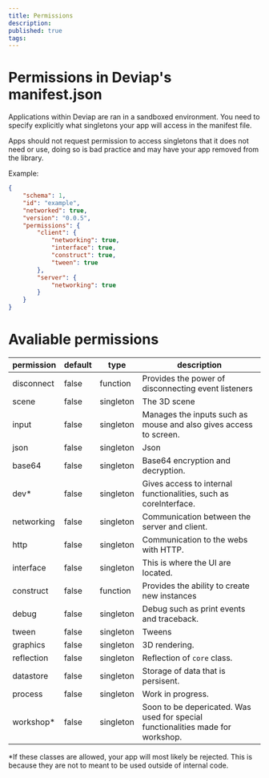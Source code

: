 ```yaml
---
title: Permissions
description: 
published: true
tags: 
---
```


# Permissions in Deviap's manifest.json

Applications within Deviap are ran in a sandboxed environment. You need to specify explicitly what singletons your app will access in the manifest file. 

Apps should not request permission to access singletons that it does not need or use, doing so is bad practice and may have your app removed from the library.

Example:
```json
{
    "schema": 1,
    "id": "example",
    "networked": true,
    "version": "0.0.5",
    "permissions": {
        "client": {
            "networking": true,
            "interface": true,
            "construct": true,
            "tween": true
        },
        "server": {
            "networking": true
        }
    }
}
```

# Avaliable permissions
| permission | default | type | description |
| --- | --- | --- | --- | 
| disconnect | false | function | Provides the power of disconnecting event listeners |
| scene | false | singleton | The 3D scene |
| input | false | singleton | Manages the inputs such as mouse and also gives access to screen. |
| json | false | singleton | Json |
| base64 | false | singleton | Base64 encryption and decryption. |
| dev\* | false | singleton | Gives access to internal functionalities, such as coreInterface. |
| networking | false | singleton | Communication between the server and client. |
| http | false | singleton | Communication to the webs with HTTP. |
| interface | false | singleton | This is where the UI are located. |
| construct | false | function | Provides the ability to create new instances |
| debug | false | singleton | Debug such as print events and traceback. |
| tween | false | singleton | Tweens |
| graphics | false | singleton | 3D rendering. |
| reflection | false | singleton | Reflection of ``core`` class. |
| datastore | false | singleton | Storage of data that is persisent. |
| process | false | singleton | Work in progress. |
| workshop\* | false | singleton | Soon to be depericated. Was used for special functionalities made for workshop. |

\*If these classes are allowed, your app will most likely be rejected. This is because they are not to meant to be used outside of internal code.
